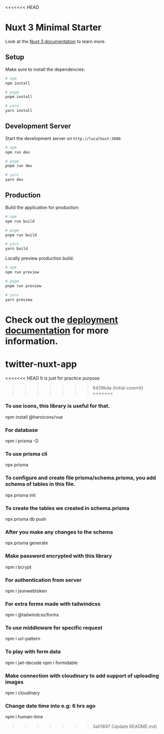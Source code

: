 <<<<<<< HEAD
# Nuxt 3 Minimal Starter

Look at the [Nuxt 3 documentation](https://nuxt.com/docs/getting-started/introduction) to learn more.

## Setup

Make sure to install the dependencies:

```bash
# npm
npm install

# pnpm
pnpm install

# yarn
yarn install
```

## Development Server

Start the development server on `http://localhost:3000`:

```bash
# npm
npm run dev

# pnpm
pnpm run dev

# yarn
yarn dev
```

## Production

Build the application for production:

```bash
# npm
npm run build

# pnpm
pnpm run build

# yarn
yarn build
```

Locally preview production build:

```bash
# npm
npm run preview

# pnpm
pnpm run preview

# yarn
yarn preview
```

Check out the [deployment documentation](https://nuxt.com/docs/getting-started/deployment) for more information.
=======
# twitter-nuxt-app
<<<<<<< HEAD
It is just for practice purpose
>>>>>>> 9439bda (Initial commit)
=======

### To use icons, this library is useful for that.
npm install @heroicons/vue

### For database
npm i prisma -D


### To use prisma cli
npx prisma

### To configure and create file prisma/schema.prisma, you add schema of tables in this file.
npx prisma init

### To create the tables we created in schema.prisma
npx prisma db push

### After you make any changes to the schema
npx prisma generate

### Make password encrypted with this library
npm i bcrypt

### For authentication from server
npm i jsonwebtoken

### For extra forms made with tailwindcss
npm i @tailwindcss/forms

### To use middleware for specific request
npm i url-pattern

### To play with form data
npm i jwt-decode
npm i formidable

### Make connection with cloudinary to add support of uploading images
npm i cloudinary

### Change date time into e.g: 6 hrs ago
npm i human-time
>>>>>>> 3a01897 (Update README.md)
